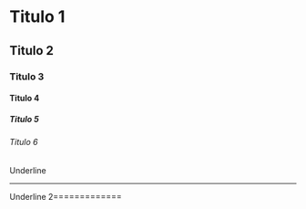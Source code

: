 # Titulo 1
## Titulo 2
### Titulo 3
#### Titulo 4
##### Titulo 5
###### Titulo 6
Underline
_____________

Underline 2=============
